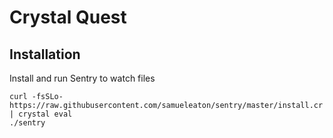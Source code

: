 # Crystal Quest

## Installation

Install and run Sentry to watch files

    curl -fsSLo- https://raw.githubusercontent.com/samueleaton/sentry/master/install.cr | crystal eval
    ./sentry
